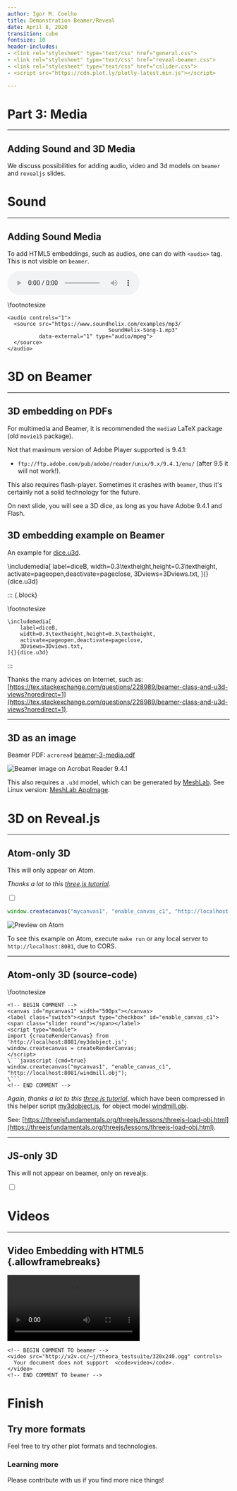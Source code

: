 ```yaml
---
author: Igor M. Coelho
title: Demonstration Beamer/Reveal
date: April 8, 2020
transition: cube
fontsize: 10
header-includes:
- <link rel="stylesheet" type="text/css" href="general.css">
- <link rel="stylesheet" type="text/css" href="reveal-beamer.css">
- <link rel="stylesheet" type="text/css" href="cslider.css">
- <script src="https://cdn.plot.ly/plotly-latest.min.js"></script>

---
```


# Part 3: Media


-------

## Adding Sound and 3D Media

We discuss possibilities for adding audio, video and 3d models on `beamer` and `revealjs` slides.


# Sound

-----

## Adding Sound Media

To add HTML5 embeddings, such as audios, one can do with `<audio>` tag. This is not visible on `beamer`.

<!-- BEGIN COMMENT TO beamer -->

<audio controls="1">
  <source src="https://www.soundhelix.com/examples/mp3/SoundHelix-Song-1.mp3"
          data-external="1" type="audio/mpeg">
  </source>
</audio>

<!-- END COMMENT TO beamer -->

\footnotesize

```
<audio controls="1">
  <source src="https://www.soundhelix.com/examples/mp3/
	                            SoundHelix-Song-1.mp3"
          data-external="1" type="audio/mpeg">
  </source>
</audio>
```

# 3D on Beamer

-------

## 3D embedding on PDFs

For multimedia and Beamer, it is recommended the `media9` LaTeX package (old `movie15` package).

Not that maximum version of Adobe Player supported is 9.4.1:
- `ftp://ftp.adobe.com/pub/adobe/reader/unix/9.x/9.4.1/enu/` (after 9.5 it will not work!).

This also requires flash-player. Sometimes it crashes with `beamer`, thus it's certainly not a solid technology for the future.

On next slide, you will see a 3D dice, as long as you have Adobe 9.4.1 and Flash.

## 3D embedding example on Beamer

An example for [dice.u3d](./dice.u3d).

<!-- BEGIN COMMENT TO revealjs -->

\includemedia[
	label=diceB,
	width=0.3\textheight,height=0.3\textheight,
	activate=pageopen,deactivate=pageclose,
	3Dviews=3Dviews.txt,
]{}{dice.u3d}

<!-- END COMMENT TO revealjs -->

::: {.block}

\footnotesize

```
\includemedia[
	label=diceB,
	width=0.3\textheight,height=0.3\textheight,
	activate=pageopen,deactivate=pageclose,
	3Dviews=3Dviews.txt,
]{}{dice.u3d}
```

:::

Thanks the many advices on Internet, such as: [https://tex.stackexchange.com/questions/228989/beamer-class-and-u3d-views?noredirect=1](https://tex.stackexchange.com/questions/228989/beamer-class-and-u3d-views?noredirect=1).


-------

## 3D as an image

Beamer PDF: `acroread` [beamer-3-media.pdf](beamer-3-media.pdf)

![Beamer image on Acrobat Reader 9.4.1](./img/acroread-pdf-cube.png)

This also requires a `.u3d` model, which can be generated by [MeshLab](https://github.com/cnr-isti-vclab/meshlab/). See Linux version: [MeshLab AppImage](https://github.com/cnr-isti-vclab/meshlab/releases/download/Meshlab-2020.04/MeshLab2020.04-linux.AppImage).


# 3D on Reveal.js

-------

## Atom-only 3D

This will only appear on Atom.

*Thanks a lot to this [three.js tutorial](https://threejsfundamentals.org/threejs)*.  

<!-- BEGIN COMMENT -->

<canvas id="mycanvas1" width="500px"></canvas>
<label class="switch"><input type="checkbox" id="enable_canvas_c1"><span class="slider round"></span></label>

<script type="module">
import {createRenderCanvas} from 'http://localhost:8081/my3dobject.js';
window.createcanvas = createRenderCanvas;
</script>

```javascript {cmd=true}
window.createcanvas("mycanvas1", "enable_canvas_c1", "http://localhost:8081/windmill.obj");
```

<!-- END COMMENT -->

![Preview on Atom](./img/code-chunk-js-threejs.png)

To see this example on Atom, execute `make run` or any local server to `http://localhost:8081`, due to CORS.


-------

## Atom-only 3D (source-code)

\footnotesize

```
<!-- BEGIN COMMENT -->
<canvas id="mycanvas1" width="500px"></canvas>
<label class="switch"><input type="checkbox" id="enable_canvas_c1"><span class="slider round"></span></label>
<script type="module">
import {createRenderCanvas} from 'http://localhost:8081/my3dobject.js';
window.createcanvas = createRenderCanvas;
</script>
\```javascript {cmd=true}
window.createcanvas("mycanvas1", "enable_canvas_c1", "http://localhost:8081/windmill.obj");
\```
<!-- END COMMENT -->
```

*Again, thanks a lot to this [three.js tutorial](https://threejsfundamentals.org/threejs)*, which have been compressed in this helper script [my3dobject.js](my3dobject.js), for object model [windmill.obj](windmill.obj).

See: [https://threejsfundamentals.org/threejs/lessons/threejs-load-obj.html](https://threejsfundamentals.org/threejs/lessons/threejs-load-obj.html).


-------

## JS-only 3D

This will not appear on beamer, only on revealjs.

<!-- BEGIN COMMENT TO beamer -->

<canvas id="mycanvas" width="500px"></canvas>
<label class="switch"><input type="checkbox" id="enable_canvas_c"><span class="slider round"></span></label>

<script type="module">
import {createRenderCanvas} from './my3dobject.js';
createRenderCanvas("mycanvas", "enable_canvas_c", "./windmill.obj");
</script>

<!-- END COMMENT TO beamer -->

# Videos

-------

## Video Embedding with HTML5 {.allowframebreaks}



<!-- BEGIN COMMENT TO beamer -->

<video src="http://v2v.cc/~j/theora_testsuite/320x240.ogg" controls>
  Your document does not support  <code>video</code>.
</video>

<!-- END COMMENT TO beamer -->

```
<!-- BEGIN COMMENT TO beamer -->
<video src="http://v2v.cc/~j/theora_testsuite/320x240.ogg" controls>
  Your document does not support  <code>video</code>.
</video>
<!-- END COMMENT TO beamer -->
```

# Finish

## Try more formats

Feel free to try other plot formats and technologies.

### Learning more
Please contribute with us if you find more nice things!
